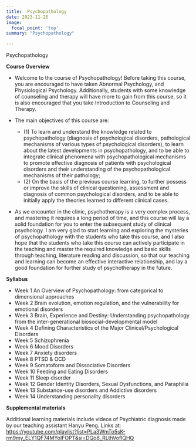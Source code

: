```yaml
---
title:  Psychopathology ​​
date: 2023-11-26
image:
  focal_point: 'top'
summary: "Psychopathology"

---
```


Psychopathology

<!--more-->
**Course Overview**
  - Welcome to the course of Psychopathology! Before taking this course, you are encouraged to have taken Abnormal Psychology, and Physiological Psychology. Additionally, students with some knowledge of counseling and therapy will have more to gain from this course, so it is also encouraged that you take Introduction to Counseling and Therapy.

  - The main objectives of this course are:
    - (1) To learn and understand the knowledge related to psychopathology (diagnosis of psychological disorders, pathological mechanisms of various types of psychological disorders), to learn about the latest developments in psychopathology, and to be able to integrate clinical phenomena with psychopathological mechanisms to promote effective diagnosis of patients with psychological disorders and their understanding of the psychopathological mechanisms of their pathology;
    - (2) On the basis of the previous course learning, to further possess or improve the skills of clinical questioning, assessment and diagnosis of common psychological disorders, and to be able to initially apply the theories learned to different clinical cases.

  - As we encounter in the clinic, psychotherapy is a very complex process, and mastering it requires a long period of time, and this course will lay a solid foundation for you to enter the subsequent study of clinical psychology. I am very glad to start learning and exploring the mysteries of psychopathology with the students who take this course, and I also hope that the students who take this course can actively participate in the teaching and master the required knowledge and basic skills through teaching, literature reading and discussion, so that our teaching and learning can become an effective interactive relationship, and lay a good foundation for further study of psychotherapy in the future.

**Syllabus**
  - Week 1 An Overview of Psychopathology: from categorical to dimensional approaches
  - Week 2 Brain evolution, emotion regulation, and the vulnerability for emotional disorders
  - Week 3 Brain, Experience and Destiny: Understanding psychopathology from the inter-generational biosocial-developmental model 
  - Week 4 Defining Characteristics of the Major Clinical/Psychological Disorders 
  - Week 5 Schizophrenia
  - Week 6 Mood Disorders
  - Week 7 Anxiety disorders
  - Week 8 PTSD & OCD
  - Week 9 Somatoform and Dissociative Disorders 
  - Week 10 Feeding and Eating Disorders
  - Week 11 Sleep disorder
  - Week 12 Gender Identity Disorders, Sexual Dysfunctions, and Paraphilia
  - Week 13 Substance-use disorders and Addictive disorders
  - Week 14 Understanding personality disorders

**Supplemental materials**

Additional learning materials include videos of Psychiatric diagnosis made by our teaching assistant Hanyu Peng. Links at: https://youtube.com/playlist?list=PLa3WmTo5sK-rm9my_ELY1QF74MYoIFOPT&si=DQo8_RLthVoflQHQ


